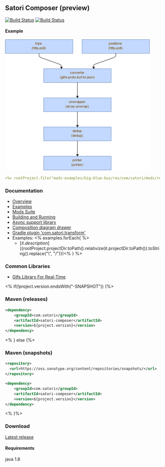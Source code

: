 ## Satori Composer (preview)
[![Build Status](https://travis-ci.org/satori-com/satori-composer.svg?branch=dev)](https://travis-ci.org/satori-com/satori-composer)
[![Build Status](https://img.shields.io/nexus/s/https/oss.sonatype.org/com.satori/satori-composer.svg)](https://oss.sonatype.org/content/repositories/snapshots/com/satori/satori-composer/${project.version}/)

#### Example
![diagram](mods-examples/big-blue-bus/docs/files/diagram.png)
```yaml
<%= rootProject.file("mods-examples/big-blue-bus/res/com/satori/mods/resources/config.json").text %>
```

### Documentation
- [Overview](https://www.satori.com/docs/opensource/composer#overview)
- [Examples](https://www.satori.com/docs/opensource/composer#examples)
- [Mods Suite](https://www.satori.com/docs/opensource/composer#mods-suite)
- [Building and Running](https://www.satori.com/docs/opensource/composer#building-and-running)
- [Async support library](docs/async/readme.md)
- [Composition diagram drawer](libs/composition-drawer/readme.md)
- [Gradle plugin 'com.satori.transform'](libs/gradle/transform/readme.md)
- Examples: <% examples.forEach{ %> 
  - [${it.description}](${rootProject.projectDir.toPath().relativize(it.projectDir.toPath()).toString().replace("\\", "/")})<% } %>
### Common Libraries
- [Gtfs Library For Real-Time](https://github.com/satori-com/satori-composer/tree/dev/libs/gtfs)

<% if(!project.version.endsWith("-SNAPSHOT")) {%>
### Maven (releases)
```xml
<dependency>
    <groupId>com.satori</groupId>
    <artifactId>satori-composer</artifactId>
    <version>${project.version}</version>
</dependency>
```
<% } else {%>
### Maven (snapshots)
```xml
<repository>
  <url>https://oss.sonatype.org/content/repositories/snapshots/</url>
</repository>
```
```xml
<dependency>
    <groupId>com.satori</groupId>
    <artifactId>satori-composer</artifactId>
    <version>${project.version}</version>
</dependency>
```
<% }%>

### Download
[Latest release](https://github.com/satori-com/satori-composer/releases/latest)

#### Requirements
java 1.8


